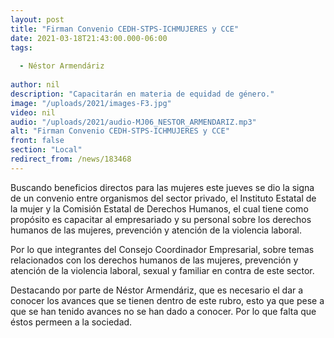 ```yaml
---
layout: post
title: "Firman Convenio CEDH-STPS-ICHMUJERES y CCE"
date: 2021-03-18T21:43:00.000-06:00
tags:
  
  - Néstor Armendáriz
  
author: nil
description: "Capacitarán en materia de equidad de género."
image: "/uploads/2021/images-F3.jpg"
video: nil
audio: "/uploads/2021/audio-MJ06_NESTOR_ARMENDARIZ.mp3"
alt: "Firman Convenio CEDH-STPS-ICHMUJERES y CCE"
front: false
section: "Local"
redirect_from: /news/183468
---
```


Buscando beneficios directos para las mujeres este jueves se dio la signa de un convenio entre  organismos del sector privado, el Instituto Estatal de la mujer y la Comisión Estatal de Derechos Humanos, el cual tiene como propósito es capacitar al empresariado y su personal sobre los derechos humanos de las mujeres, prevención y atención de la violencia laboral.

Por lo que integrantes del Consejo Coordinador Empresarial, sobre temas relacionados con los derechos humanos de las mujeres, prevención y atención de la violencia laboral, sexual y familiar en contra de este sector.

Destacando por parte de Néstor Armendáriz, que es necesario el dar a conocer los avances que se tienen dentro de este rubro, esto ya que pese a que se han tenido avances no se han dado a conocer. Por lo que falta que éstos permeen a la sociedad.
